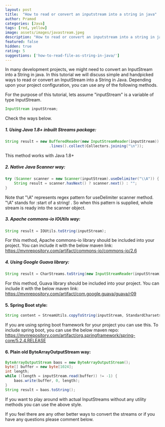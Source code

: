 ```yaml
---
layout: post
title:  "How to read or convert an inputstream into a string in java"
author: Pramod
categories: [Java]
tags: [red, yellow]
image: assets/images/javastream.jpeg
description: "How to read or convert an inputstream into a string in java"
featured: false
hidden: true
rating: 5
suggestions: ['how-to-read-file-as-string-in-java/']
---
```


In many development projects, we might need to convert an InputStream into a String in java. 
In this tutorial we will discuss simple and handpicked ways to read or convert an InputStream into a String in Java.
Depending upon your project configuration, you can use any of the following methods.   

For the purpose of this tutorial, lets assume "inputStream" is a variable of type InputStream.
``` Java
InputStream inputStream; 
```
Check the ways below. 

##### 1. Using Java 1.8+ inbuilt Streams package: 
```java
String result = new BufferedReader(new InputStreamReader(inputStream))
                    .lines().collect(Collectors.joining("\n"));
```
This method works with Java 1.8+ 

##### 2. Native Java Scanner way:  
```java
try (Scanner scanner = new Scanner(inputStream).useDelimiter("\\A")) {
    String result = scanner.hasNext() ? scanner.next() : "";
}
```
Note that "\\A" represents regex pattern for useDelimiter scanner method. 
"\A" stands for :start of a string! . So when this pattern is supplied, whole stream is ready into the scanner object.  

##### 3. Apache commons-io IOUtils way: 
```java
String result = IOUtils.toString(inputStream);
```
For this method, Apache commons-io library should be included into your project. You can include it with the below maven link: 
<a href="https://mvnrepository.com/artifact/commons-io/commons-io/2.6" target="_blank">https://mvnrepository.com/artifact/commons-io/commons-io/2.6</a>

##### 4. Using Google Guava library:
```java
String result = CharStreams.toString(new InputStreamReader(inputStream));
```
For this method, Guava library should be included into your project. You can include it with the below maven link: 
<a href="https://mvnrepository.com/artifact/com.google.guava/guava/r09" target="_blank">https://mvnrepository.com/artifact/com.google.guava/guava/r09</a>

#### 5. Spring Boot style: 
```java
String content = StreamUtils.copyToString(inputStream, StandardCharsets.UTF_8);
```
If you are using spring boot framework for your project you can use this. To include spring boot, you can use the below maven repo: 
<a href="https://mvnrepository.com/artifact/org.springframework/spring-core/5.2.4.RELEASE" target="_blank">https://mvnrepository.com/artifact/org.springframework/spring-core/5.2.4.RELEASE</a>

#### 6. Plain old ByteArrayOutputStream way: 
```java
ByteArrayOutputStream baos = new ByteArrayOutputStream();
byte[] buffer = new byte[1024];
int length;
while ((length = inputStream.read(buffer)) != -1) {
    baos.write(buffer, 0, length);
}
String result = baos.toString();
```
If you want to play around with actual InputStreams without any utility methods you can use the above style. 


If you feel there are any other better ways to convert the streams or if you have any questions please comment below.

